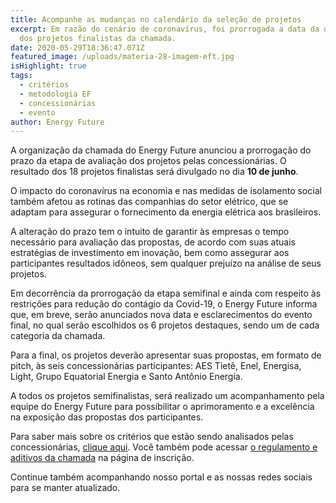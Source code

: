 ```yaml
---
title: Acompanhe as mudanças no calendário da seleção de projetos
excerpt: Em razão do cenário de coronavírus, foi prorrogada a data da divulgação
  dos projetos finalistas da chamada.
date: 2020-05-29T18:36:47.071Z
featured_image: /uploads/materia-28-imagem-eft.jpg
isHighlight: true
tags:
  - critérios
  - metodologia EF
  - concessionárias
  - evento
author: Energy Future
---
```

A organização da chamada do Energy Future anunciou a prorrogação do prazo da etapa de avaliação dos projetos pelas concessionárias. O resultado dos 18 projetos finalistas será divulgado no dia **10 de junho**.

O impacto do coronavírus na economia e nas medidas de isolamento social também afetou as rotinas das companhias do setor elétrico, que se adaptam para assegurar o fornecimento da energia elétrica aos brasileiros.

A alteração do prazo tem o intuito de garantir às empresas o tempo necessário para avaliação das propostas, de acordo com suas atuais estratégias de investimento em inovação, bem como assegurar aos participantes resultados idôneos, sem qualquer prejuízo na análise de seus projetos.

Em decorrência da prorrogação da etapa semifinal e ainda com respeito às restrições para redução do contágio da Covid-19, o Energy Future informa que, em breve, serão anunciados nova data e esclarecimentos do evento final, no qual serão escolhidos os 6 projetos destaques, sendo um de cada categoria da chamada.

Para a final, os projetos deverão apresentar suas propostas, em formato de pitch, às seis concessionárias participantes: AES Tietê, Enel, Energisa, Light, Grupo Equatorial Energia e Santo Antônio Energia.

A todos os projetos semifinalistas, será realizado um acompanhamento pela equipe do Energy Future para possibilitar o aprimoramento e a excelência na exposição das propostas dos participantes.

Para saber mais sobre os critérios que estão sendo analisados pelas concessionárias, [clique aqui](https://www.energyfuture.com.br/noticias/encerramento-das-etapas-tecnica-e-qualitativa/). Você também pode acessar [o regulamento e aditivos da chamada](https://www.energyfuture.com.br/inscricao/) na página de inscrição.

Continue também acompanhando nosso portal e as nossas redes sociais para se manter atualizado.